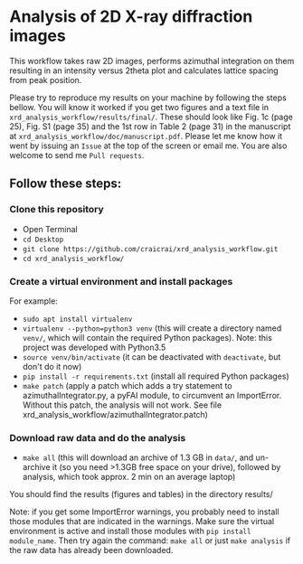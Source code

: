 # Analysis of 2D X-ray diffraction images

This workflow takes raw 2D images, performs azimuthal integration on them
resulting in an intensity versus 2theta plot and calculates lattice spacing from
peak position.

Please try to reproduce my results on your machine by following the steps
bellow.  You will know it worked if you get two figures and a text file in
`xrd_analysis_workflow/results/final/`.  These should look like Fig. 1c (page
25), Fig. S1 (page 35) and the 1st row in Table 2 (page 31) in the manuscript at
`xrd_analysis_workflow/doc/manuscript.pdf`.  Please let me know how it went by
issuing an `Issue` at the top of the screen or email me.  You are also welcome
to send me `Pull requests`.

## Follow these steps:

### Clone this repository

- Open Terminal
- `cd Desktop`
- `git clone https://github.com/craicrai/xrd_analysis_workflow.git`
- `cd xrd_analysis_workflow/`

### Create a virtual environment and install packages

For example:
- `sudo apt install virtualenv`
- `virtualenv --python=python3 venv` (this will create a directory named
  `venv/`, which will contain the required Python packages).  Note: this project
  was developed with Python3.5
- `source venv/bin/activate` (it can be deactivated with `deactivate`, but don't
  do it now)
- `pip install -r requirements.txt` (install all required Python packages)
- `make patch` (apply a patch which adds a try statement to
  azimuthalIntegrator.py, a pyFAI module, to circumvent an ImportError.  Without
  this patch, the analysis will not work.  See file
  xrd_analysis_workflow/azimuthalIntegrator.patch)

### Download raw data and do the analysis

- `make all` (this will download an archive of 1.3 GB in `data/`, and un-archive it (so
  you need >1.3GB free space on your drive), followed by analysis, which took
  approx. 2 min on an average laptop)

You should find the results (figures and tables) in the directory results/

Note: if you get some ImportError warnings, you probably need to install those
 modules that are indicated in the warnings. Make sure the virtual environment
 is active and install those modules with `pip install module_name`. Then try
 again the command: `make all` or just `make analysis` if the raw data has
 already been downloaded.

